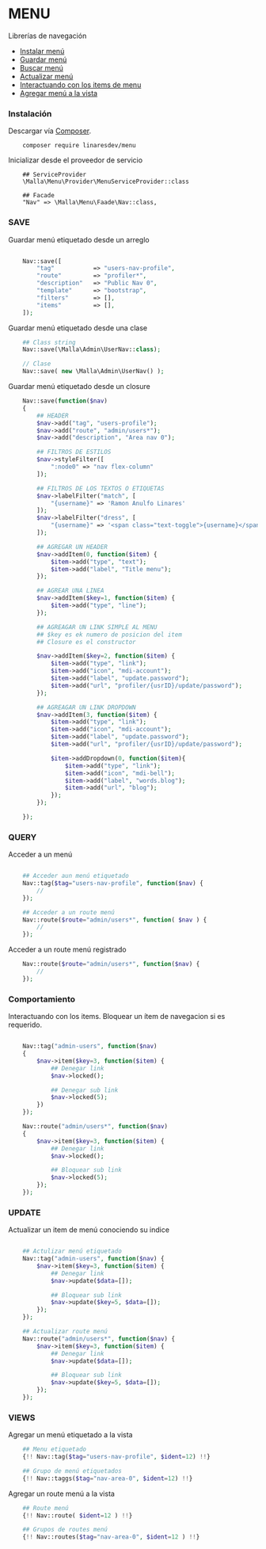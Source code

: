 # MENU
Librerías de navegación

- [Instalar menú](#instalacion)
- [Guardar menú](#save)
- [Buscar menú](#query)
- [Actualizar menú](#update)
- [Interactuando con los items de menu](#Comportamiento)
- [Agregar menú a la vista](#views)

### Instalación
Descargar vía [Composer](http://getcomposer.org/).

```
    composer require linaresdev/menu
```

Inicializar desde el proveedor de servicio

```
    ## ServiceProvider
    \Malla\Menu\Provider\MenuServiceProvider::class

    ## Facade
    "Nav" => \Malla\Menu\Faade\Nav::class,
```

### SAVE
Guardar menú etiquetado desde un arreglo

```php

    Nav::save([
        "tag"           => "users-nav-profile",
        "route"         => "profiler*",
        "description"   => "Public Nav 0",
        "template"      => "bootstrap",
        "filters"       => [],
        "items"         => [],
    ]);
```
Guardar menú etiquetado desde una clase

```php
    ## Class string 
    Nav::save(\Malla\Admin\UserNav::class);

    // Clase 
    Nav::save( new \Malla\Admin\UserNav() );
```

Guardar menú etiquetado desde un closure

```php
    Nav::save(function($nav) 
    {
        ## HEADER
        $nav->add("tag", "users-profile");
        $nav->add("route", "admin/users*");
        $nav->add("description", "Area nav 0");

        ## FILTROS DE ESTILOS
        $nav->styleFilter([
            ":node0" => "nav flex-column"
        ]);

        ## FILTROS DE LOS TEXTOS O ETIQUETAS
        $nav->labelFilter("match", [   
            "{username}" => 'Ramon Anulfo Linares'         
        ]);
        $nav->labelFilter("dress", [   
            "{username}" => '<span class="text-toggle">{username}</span>'         
        ]); 

        ## AGREGAR UN HEADER
        $nav->addItem(0, function($item) {
            $item->add("type", "text");
            $item->add("label", "Title menu");
        });

        ## AGREAR UNA LINEA
        $nav->addItem($key=1, function($item) {
            $item->add("type", "line");
        });

        ## AGREAGAR UN LINK SIMPLE AL MENU
        ## $key es ek numero de posicion del item 
        ## Closure es el constructor

        $nav->addItem($key=2, function($item) {
            $item->add("type", "link");
            $item->add("icon", "mdi-account");
            $item->add("label", "update.password");
            $item->add("url", "profiler/{usrID}/update/password");
        });

        ## AGREAGAR UN LINK DROPDOWN
        $nav->addItem(3, function($item) {
            $item->add("type", "link");
            $item->add("icon", "mdi-account");
            $item->add("label", "update.password");
            $item->add("url", "profiler/{usrID}/update/password");

            $item->addDropdown(0, function($item){
                $item->add("type", "link");
                $item->add("icon", "mdi-bell");
                $item->add("label", "words.blog");
                $item->add("url", "blog");
            });
        });

    });
```

### QUERY
Acceder a un menú

```php

    ## Acceder aun menú etiquetado
    Nav::tag($tag="users-nav-profile", function($nav) {
        //
    });

    ## Acceder a un route menú
    Nav::route($route="admin/users*", function( $nav ) {
        //
    });

```

Acceder a un route menú registrado

```php
    Nav::route($route="admin/users*", function($nav) {
        //
    });
```

### Comportamiento
Interactuando con los items.
Bloquear un ítem de navegacion si es requerido.

```php

    Nav::tag("admin-users", function($nav) 
    {
        $nav->item($key=3, function($item) {
            ## Denegar link
            $nav->locked();

            ## Denegar sub link
            $nav->locked(5);
        })
    });

    Nav::route("admin/users*", function($nav) 
    {      
        $nav->item($key=3, function($item) {
            ## Denegar link
            $nav->locked();

            ## Bloquear sub link
            $nav->locked(5);
        });
    });

```

### UPDATE
Actualizar un item de menú conociendo su indice

```php

    ## Actulizar menú etiquetado
    Nav::tag("admin-users", function($nav) {
        $nav->item($key=3, function($item) {
            ## Denegar link
            $nav->update($data=[]);

            ## Bloquear sub link
            $nav->update($key=5, $data=[]);
        });      
    });

    ## Actualizar route menú
    Nav::route("admin/users*", function($nav) {
        $nav->item($key=3, function($item) {
            ## Denegar link
            $nav->update($data=[]);

            ## Bloquear sub link
            $nav->update($key=5, $data=[]);
        });      
    });
```

### VIEWS
Agregar un menú etiquetado a la vista

```php
    ## Menu etiquetado
    {!! Nav::tag($tag="users-nav-profile", $ident=12) !!}

    ## Grupo de menú etiquetados
    {!! Nav::taggs($tag="nav-area-0", $ident=12) !!}
```
Agregar un route menú a la vista

```php
    ## Route menú
    {!! Nav::route( $ident=12 ) !!}

    ## Grupos de routes menú
    {!! Nav::routes($tag="nav-area-0", $ident=12 ) !!}
```